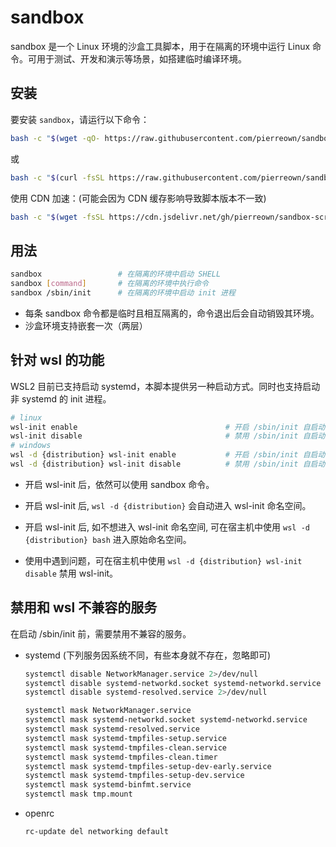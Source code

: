 # sandbox

sandbox 是一个 Linux 环境的沙盒工具脚本，用于在隔离的环境中运行 Linux 命令。可用于测试、开发和演示等场景，如搭建临时编译环境。

## 安装

要安装 `sandbox`，请运行以下命令：

```bash
bash -c "$(wget -qO- https://raw.githubusercontent.com/pierreown/sandbox-script/main/install.sh)"
```

或

```bash
bash -c "$(curl -fsSL https://raw.githubusercontent.com/pierreown/sandbox-script/main/install.sh)"
```

使用 CDN 加速：(可能会因为 CDN 缓存影响导致脚本版本不一致)

```bash
bash -c "$(wget -fsSL https://cdn.jsdelivr.net/gh/pierreown/sandbox-script@main/install.sh)" -- --cdn
```

## 用法

```bash
sandbox                 # 在隔离的环境中启动 SHELL
sandbox [command]       # 在隔离的环境中执行命令
sandbox /sbin/init      # 在隔离的环境中启动 init 进程
```

-   每条 sandbox 命令都是临时且相互隔离的，命令退出后会自动销毁其环境。
-   沙盒环境支持嵌套一次（两层）

## 针对 wsl 的功能

WSL2 目前已支持启动 systemd，本脚本提供另一种启动方式。同时也支持启动非 systemd 的 init 进程。

```bash
# linux
wsl-init enable                                 # 开启 /sbin/init 自启动
wsl-init disable                                # 禁用 /sbin/init 自启动
# windows
wsl -d {distribution} wsl-init enable           # 开启 /sbin/init 自启动
wsl -d {distribution} wsl-init disable          # 禁用 /sbin/init 自启动
```

-   开启 wsl-init 后，依然可以使用 sandbox 命令。

-   开启 wsl-init 后, `wsl -d {distribution}` 会自动进入 wsl-init 命名空间。

-   开启 wsl-init 后, 如不想进入 wsl-init 命名空间, 可在宿主机中使用 `wsl -d {distribution} bash` 进入原始命名空间。

-   使用中遇到问题，可在宿主机中使用 `wsl -d {distribution} wsl-init disable` 禁用 wsl-init。

## 禁用和 wsl 不兼容的服务

在启动 /sbin/init 前，需要禁用不兼容的服务。

-   systemd (下列服务因系统不同，有些本身就不存在，忽略即可)

    ```bash
    systemctl disable NetworkManager.service 2>/dev/null
    systemctl disable systemd-networkd.socket systemd-networkd.service 2>/dev/null
    systemctl disable systemd-resolved.service 2>/dev/null

    systemctl mask NetworkManager.service
    systemctl mask systemd-networkd.socket systemd-networkd.service
    systemctl mask systemd-resolved.service
    systemctl mask systemd-tmpfiles-setup.service
    systemctl mask systemd-tmpfiles-clean.service
    systemctl mask systemd-tmpfiles-clean.timer
    systemctl mask systemd-tmpfiles-setup-dev-early.service
    systemctl mask systemd-tmpfiles-setup-dev.service
    systemctl mask systemd-binfmt.service
    systemctl mask tmp.mount
    ```

-   openrc

    ```bash
    rc-update del networking default
    ```
